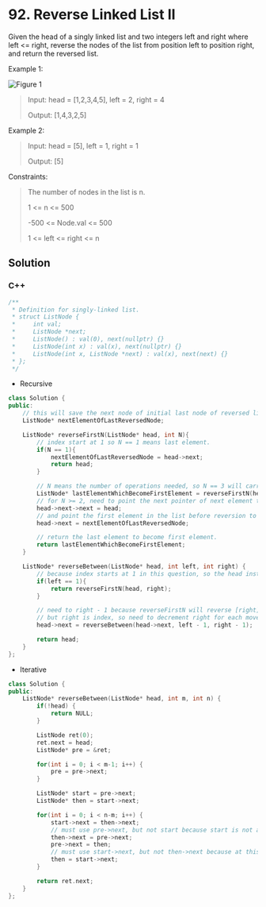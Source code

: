 # 92. Reverse Linked List II

Given the head of a singly linked list and two integers left and right where left &lt;= right, reverse the nodes of the list from position left to position right, and return the reversed list.

Example 1:

![Figure 1](https://assets.leetcode.com/uploads/2021/02/19/rev2ex2.jpg)

> Input: head = \[1,2,3,4,5\], left = 2, right = 4
>
> Output: \[1,4,3,2,5\]

Example 2:

> Input: head = \[5\], left = 1, right = 1
>
> Output: \[5\]

Constraints:

> The number of nodes in the list is n.
>
> 1 &lt;= n &lt;= 500
>
> -500 &lt;= Node.val &lt;= 500
>
> 1 &lt;= left &lt;= right &lt;= n

## Solution

### C++

```cpp
/**
 * Definition for singly-linked list.
 * struct ListNode {
 *     int val;
 *     ListNode *next;
 *     ListNode() : val(0), next(nullptr) {}
 *     ListNode(int x) : val(x), next(nullptr) {}
 *     ListNode(int x, ListNode *next) : val(x), next(next) {}
 * };
 */
```

* Recursive

```cpp
class Solution {
public:
    // this will save the next node of initial last node of reversed list
    ListNode* nextElementOfLastReversedNode;

    ListNode* reverseFirstN(ListNode* head, int N){        
        // index start at 1 so N == 1 means last element.
        if(N == 1){
            nextElementOfLastReversedNode = head->next;
            return head;
        }

        // N means the number of operations needed, so N == 3 will carry out 3 operation
        ListNode* lastElementWhichBecomeFirstElement = reverseFirstN(head->next, N - 1);
        // for N >= 2, need to point the next pointer of next element to current element
        head->next->next = head;
        // and point the first element in the list before reversion to the next element of the last element in the list before reversion
        head->next = nextElementOfLastReversedNode;

        // return the last element to become first element. 
        return lastElementWhichBecomeFirstElement;
    }   

    ListNode* reverseBetween(ListNode* head, int left, int right) {
        // because index starts at 1 in this question, so the head instead of head->next
        if(left == 1){
            return reverseFirstN(head, right);
        }

        // need to right - 1 because reverseFirstN will reverse [right] number of element
        // but right is index, so need to decrement right for each move towards left == 1
        head->next = reverseBetween(head->next, left - 1, right - 1);

        return head;
    }
};
```

* Iterative

```cpp
class Solution {
public:    
    ListNode* reverseBetween(ListNode* head, int m, int n) {
        if(!head) {
            return NULL;
        }

        ListNode ret(0);
        ret.next = head;
        ListNode* pre = &ret;

        for(int i = 0; i < m-1; i++) {
            pre = pre->next;
        }

        ListNode* start = pre->next;
        ListNode* then = start->next;

        for(int i = 0; i < n-m; i++) {
            start->next = then->next;
            // must use pre->next, but not start because start is not always point to the element behind pre.
            then->next = pre->next;
            pre->next = then;
            // must use start->next, but not then->next because at this time then->next is not pointing to the original element after then.
            then = start->next;
        }

        return ret.next;
    }
};
```

